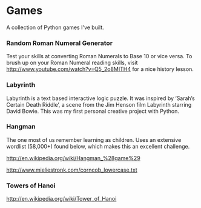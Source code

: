 Games
=====

A collection of Python games I've built. 

### Random Roman Numeral Generator
Test your skills at converting Roman Numerals to Base 10 or vice versa. To brush up on your Roman Numeral reading skills, visit http://www.youtube.com/watch?v=Q5_2o8MITH4 for a nice history lesson. 

### Labyrinth
Labyrinth is a text based interactive logic puzzle. It was inspired by ‘Sarah’s Certain Death Riddle’, a scene from the Jim Henson film Labyrinth starring David Bowie. This was my first personal creative project with Python.

### Hangman

The one most of us remember learning as children. Uses an extensive wordlist (58,000+) found below, which makes this an excellent challenge. 

http://en.wikipedia.org/wiki/Hangman_%28game%29


http://www.mieliestronk.com/corncob_lowercase.txt

### Towers of Hanoi
http://en.wikipedia.org/wiki/Tower_of_Hanoi
